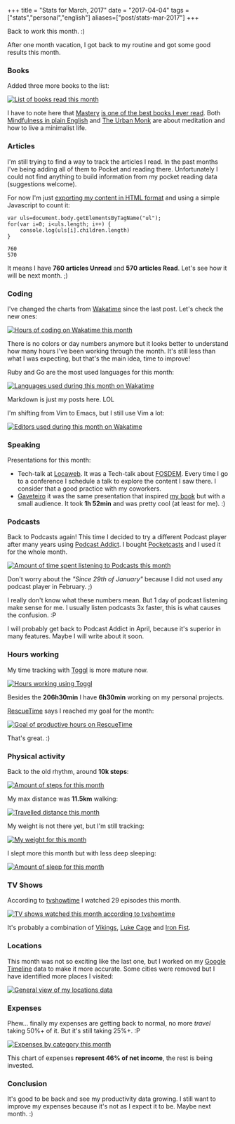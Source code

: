 +++
title = "Stats for March, 2017"
date = "2017-04-04"
tags = ["stats","personal","english"]
aliases=["post/stats-mar-2017"]
+++

Back to work this month. :)

After one month vacation, I got back to my routine and got some good results this month.

### Books

Added three more books to the list:

[![List of books read this month](/images/stats/2017/mar/goodreads.png "List of books read this month")](https://www.goodreads.com/pothix "")

I have to note here that
[Mastery](http://amzn.to/2rdNYFy) [is one of the best books I ever read](https://www.goodreads.com/review/show/1642811841).
Both [Mindfulness in plain English](http://amzn.to/2s60AzW)
and [The Urban Monk](http://amzn.to/2so5lYE) are about meditation and
how to live a minimalist life.

### Articles

I'm still trying to find a way to track the articles I read. In the past months I've being adding all of them to Pocket and reading there. Unfortunately I could not find anything to build information from my pocket reading data (suggestions welcome).

For now I'm just [exporting my content in HTML format](https://getpocket.com/export) and using a simple Javascript to count it:

```
var uls=document.body.getElementsByTagName("ul");
for(var i=0; i<uls.length; i++) {
    console.log(uls[i].children.length)
}

760
570
```

It means I have **760 articles Unread** and **570 articles
Read**. Let's see how it will be next month. ;)

### Coding

I've changed the charts from [Wakatime](https://wakatime.com/i/PotHix) since the last post. Let's check the new ones:

[![Hours of coding on Wakatime this month](/images/stats/2017/mar/wakatime-coding.png "Hours of coding on Wakatime this month")](https://wakatime.com/@PotHix "")

There is no colors or day numbers anymore but it looks better to
understand how many hours I've been working through the month. It's still less than what I was expecting, but that's the main idea, time to improve!

Ruby and Go are the most used languages for this month:

[![Languages used during this month on Wakatime](/images/stats/2017/mar/wakatime-languages.png "Languages used during this month on Wakatime")](https://wakatime.com/@PotHix "")

Markdown is just my posts here. LOL

I'm shifting from Vim to Emacs, but I still use Vim a lot:

[![Editors used during this month on Wakatime](/images/stats/2017/mar/wakatime-editors.png "Editors used during this month on Wakatime")](https://wakatime.com/@PotHix "")

### Speaking

Presentations for this month:

+ Tech-talk at [Locaweb](https://locaweb.com.br). It was a Tech-talk about [FOSDEM](https://fosdem.org). Every time I go to a conference I schedule a talk to explore the content I saw there. I consider that a good practice with my coworkers.
+ [Gaveteiro](https://www.gaveteiro.com.br) it was the same presentation that inspired [my book](https://desconstruindoaweb.com.br) but with a small audience. It took **1h 52min** and was pretty cool (at least for me). :)

### Podcasts

Back to Podcasts again! This time I decided to try a different Podcast
player after many years using
[Podcast Addict](https://play.google.com/store/apps/details?id=com.bambuna.podcastaddict&hl=en). I bought [Pocketcasts](https://play.pocketcasts.com/) and I used it for the whole month.

[![Amount of time spent listening to Podcasts this month](/images/stats/2017/mar/podcasts.png "Amount of time spent listening to Podcasts this month")](/images/stats/2017/mar/podcasts.png)

Don't worry about the _"Since 29th of January"_ because I did not used
any podcast player in February. ;)

I really don't know what these numbers mean. But 1 day of podcast
listening make sense for me. I usually listen podcasts 3x faster, this
is what causes the confusion. :P

I will probably get back to Podcast Addict in April, because it's
superior in many features. Maybe I will write about it soon.

### Hours working

My time tracking with [Toggl](https://toggl.com) is more mature now.

[![Hours working using Toggl](/images/stats/2017/mar/toggl-time-working.png "Hours working using Toggl")](/images/stats/2017/mar/toggl-time-working.png "")

Besides the **206h30min** I have **6h30min** working on my personal
projects.

[RescueTime](https://www.rescuetime.com/ref/1403570) says I reached my goal for the month:

[![Goal of productive hours on RescueTime](/images/stats/2017/mar/rescuetime-productivetime.png "Goal of productive hours on RescueTime")](/images/stats/2017/mar/rescuetime-productivetime.png "")

That's great. :)

### Physical activity

Back to the old rhythm, around **10k steps**:

[![Amount of steps for this month](/images/stats/2017/mar/physical-activity-steps.png "Amount of steps for this month")](/images/stats/2017/mar/physical-activity-steps.png "")

My max distance was **11.5km** walking:

[![Travelled distance this month](/images/stats/2017/mar/physical-activity-distance.png "Travelled distance this month")](/images/stats/2017/mar/physical-activity-distance.png "")

My weight is not there yet, but I'm still tracking:

[![My weight for this month](/images/stats/2017/mar/physical-activity-weight.png "My weight for this month")](/images/stats/2017/mar/physical-activity-weight.png "")

I slept more this month but with less deep sleeping:

[![Amount of sleep for this month](/images/stats/2017/mar/sleep.jpg "Amount of sleep for this month")](/images/stats/2017/mar/sleep.jpg "")

### TV Shows

According to [tvshowtime](https://www.tvshowtime.com) I watched 29 episodes this month.

[![TV shows watched this month according to tvshowtime](/images/stats/2017/mar/tvshows.jpg "TV shows watched this month according to tvshowtime")](/images/stats/2017/mar/tvshows.jpg "")

It's probably a combination
of [Vikings](https://www.tvshowtime.com/en/show/260449), [Luke Cage](https://www.tvshowtime.com/pt_BR/show/304219)
and [Iron Fist](https://www.tvshowtime.com/en/show/317953).

### Locations

This month was not so exciting like the last one, but I worked on
my [Google Timeline](https://www.google.com.br/maps/timeline) data to
make it more accurate. Some cities were removed but I have identified
more places I visited:

[![General view of my locations data](/images/stats/2017/mar/location-general.png "General view of my locations data")](/images/stats/2017/mar/location-general.png "")


### Expenses

Phew... finally my expenses are getting back to normal, no more _travel_ taking 50%+ of it. But it's still taking 25%+. :P

[![Expenses by category this month](/images/stats/2017/mar/expenses.jpg "Expenses by category this month")](/images/stats/2017/mar/expenses.jpg "")

This chart of expenses **represent 46% of net income**, the rest is being invested.

### Conclusion

It's good to be back and see my productivity data growing. I still
want to improve my expenses because it's not as I expect it to
be. Maybe next month. :)
